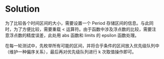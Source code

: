 # Solution

为了比较各个时间区间的大小，需要设置一个 Period 存储区间的信息。与此同时，为了方便比较，需要重载 < 运算符。由于函数中涉及浮点数的比较，需要注意浮点数的精度误差，此处用 abs 函数和 limits 的 epsilon 函数处理。

在每一轮测试中，先枚举所有可能的区间，并将合乎条件的区间放入优先级队列中（维护一种偏序关系），最后再对优先级队列进行 k 次取值操作即可。

